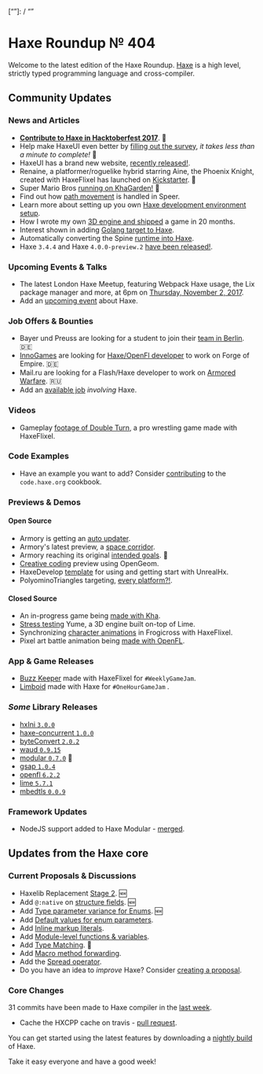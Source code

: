 [_template]: ../templates/roundup.html
[date]: / "2017-10-19 09:43:00"
[modified]: / "2017-10-19 09:43:00"
[published]: / "2017-10-19 09:43:00"
[description]: / "The latest news covering the Haxe community, featuring upcoming talks, the latest HaxeLib releases, game previews and lots more!"
[“”]: / “”

# Haxe Roundup № 404

Welcome to the latest edition of the Haxe Roundup. [Haxe](http://haxe.org/?utm_source=haxe.io) is a high level, strictly typed programming language and cross-compiler.

## Community Updates

### News and Articles

- **[Contribute to Haxe in Hacktoberfest 2017](https://twitter.com/haxelang/status/915487160446455808)**. :tada:
- Help make HaxeUI even better by [filling out the survey](https://twitter.com/IanHarrigan1982/status/920911029147758592), _it takes less than a minute to complete!_ :star2:
- HaxeUI has a brand new website, [recently released!](https://twitter.com/IanHarrigan1982/status/916199277621366784).
- Renaine, a platformer/roguelike hybrid starring Aine, the Phoenix Knight, created with HaxeFlixel has launched on [Kickstarter](https://www.kickstarter.com/projects/585676804/renaine). :tada:
- Super Mario Bros [running on KhaGarden!](https://twitter.com/GameStudioHx/status/919652401455534086) :star2:
- Find out how [path movement](http://www.ohsat.com/post/path-movement-in-speer/) is handled in Speer.
- Learn more about setting up you own [Haxe development environment setup](https://twitter.com/koonsolo/status/919556347754176512).
- How I wrote my own [3D engine and shipped](https://twitter.com/kircode/status/919503830445903872) a game in 20 months.
- Interest shown in adding [Golang target to Haxe](https://groups.google.com/d/msg/haxelang/wAaoZBSMEg0/BulCZj4UBQAJ).
- Automatically converting the Spine [runtime into Haxe](https://groups.google.com/d/msg/haxelang/dNPJ1aF4lWA/574potrBBAAJ).
- Haxe `3.4.4` and Haxe `4.0.0-preview.2` [have been released!](https://groups.google.com/d/msg/haxelang/fvKk9PryjcA/CvpdG5AgAAAJ).

### Upcoming Events & Talks

- The latest London Haxe Meetup, featuring Webpack Haxe usage, the Lix package manager and more, at 6pm on [Thursday, November 2, 2017](https://twitter.com/elsassph/status/917478965920530432).
- Add an [upcoming event](https://github.com/skial/haxe.io/labels/events) about Haxe.

### Job Offers & Bounties

- Bayer und Preuss are looking for a student to join their [team in Berlin](https://groups.google.com/forum/#!searchin/haxelang/Werkstudent$20%7Csort:relevance/haxelang/efBJFuz-YP4/xkLeHBqlBAAJ). :de:
- [InnoGames](https://www.innogames.com/) are looking for [Haxe/OpenFl developer](https://app.jobvite.com/Jobvite/Job.aspx?b=nf1lyBwf&o=34&j=oiN65fw0) to work on Forge of Empire. :de:
- Mail.ru are looking for a Flash/Haxe developer to work on [Armored Warfare](https://corp.mail.ru/ru/jobs/vacancy/2531/). :ru:
- Add an [available job](https://github.com/skial/haxe.io/labels/jobs) _involving_ Haxe.

### Videos

- Gameplay [footage of Double Turn](https://twitter.com/kennygoff/status/919329187810422784), a pro wrestling game made with HaxeFlixel.

### Code Examples

- Have an example you want to add? Consider [contributing](https://github.com/HaxeFoundation/code-cookbook#contributing-articles) to the `code.haxe.org` cookbook.

### Previews & Demos

#### Open Source

- Armory is getting an [auto updater](https://twitter.com/luboslenco/status/920290055159238657).
- Armory's latest preview, a [space corridor](https://twitter.com/luboslenco/status/919886241897832449).
- Armory reaching its original [intended goals](https://twitter.com/luboslenco/status/919184745329766400). :star2:
- [Creative coding](https://twitter.com/saumya/status/919120935512182784) preview using OpenGeom.
- HaxeDevelop [template](https://twitter.com/d0oo0p/status/920312898454466562) for using and getting start with UnrealHx.
- PolyominoTriangles targeting, [every platform?!](https://twitter.com/Nanjizal_net/status/918906288498794497).

#### Closed Source

- An in-progress game being [made with Kha](https://twitter.com/lewislepton/status/920728786953560064).
- [Stress testing](https://twitter.com/kircode/status/920349083415531523) Yume, a 3D engine built on-top of Lime.
- Synchronizing [character animations](https://twitter.com/Bownly/status/919730617817776128) in Frogicross with HaxeFlixel.
- Pixel art battle animation being [made with OpenFL](https://twitter.com/appeau_studio/status/919185178123259904).

### App & Game Releases

- [Buzz Keeper](https://twitter.com/Laguna_999/status/919464838295941127) made with HaxeFlixel for `#WeeklyGameJam`.
- [Limboid](https://twitter.com/AurelDev/status/919349445585711105) made with Haxe for `#OneHourGameJam` .

### _Some_ Library Releases

- [hxIni `3.0.0`](http://lib.haxe.org/p/hxIni)
- [haxe-concurrent `1.0.0`](http://lib.haxe.org/p/haxe-concurrent)
- [byteConvert `2.0.2`](http://lib.haxe.org/p/byteConvert)
- [waud `0.9.15`](http://lib.haxe.org/p/waud)
- [modular `0.7.0`](http://lib.haxe.org/p/modular) :star2: 
- [gsap `1.0.4`](http://lib.haxe.org/p/gsap)
- [openfl `6.2.2`](http://lib.haxe.org/p/openfl)
- [lime `5.7.1`](http://lib.haxe.org/p/lime)
- [mbedtls `0.0.9`](http://lib.haxe.org/p/mbedtls)

### Framework Updates

- NodeJS support added to Haxe Modular - [merged](https://github.com/elsassph/haxe-modular/pull/30).

## Updates from the Haxe core

### Current Proposals & Discussions

- Haxelib Replacement [Stage 2](https://github.com/HaxeFoundation/haxe-evolution/issues/34). :new:
- Add `@:native` on [structure fields](https://github.com/HaxeFoundation/haxe-evolution/pull/32). :new:
- Add [Type parameter variance for Enums](https://github.com/HaxeFoundation/haxe-evolution/pull/28). :new:
- Add [Default values for enum parameters](https://github.com/HaxeFoundation/haxe-evolution/issues/27).
- Add [Inline markup literals](https://github.com/HaxeFoundation/haxe-evolution/pull/26).
- Add [Module-level functions & variables](https://github.com/HaxeFoundation/haxe-evolution/pull/24).
- Add [Type Matching](https://github.com/HaxeFoundation/haxe-evolution/pull/20). :star2:
- Add [Macro method forwarding](https://github.com/HaxeFoundation/haxe-evolution/pull/18).
- Add the [Spread operator](https://github.com/HaxeFoundation/haxe-evolution/pull/7).
- Do you have an idea to _improve_ Haxe? Consider [creating a proposal].

### Core Changes

31 commits have been made to Haxe compiler in the [last week].

- Cache the HXCPP cache on travis - [pull request](https://github.com/haxenme/nme/pull/516).

You can get started using the latest features by downloading a [nightly build] of Haxe.

Take it easy everyone and have a good week!

[last week]: https://github.com/issues?utf8=%E2%9C%93&q=closed%3A2017-10-12..2017-10-19+org%3Ahaxefoundation+is%3Aclosed+
[nightly build]: http://build.haxe.org
[creating a proposal]: https://github.com/HaxeFoundation/haxe-evolution
